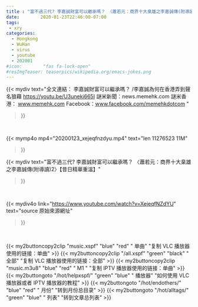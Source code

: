 ```yaml
---
title : "富不過三代? 李嘉誠財富可以繼承嗎？ 〈蕭若元：商界十大臬雄之李嘉誠傳(附導讀)2〉【昔日精華重溫】"
date:        2020-01-23T22:46:00-07:00
tags:
 - xry
categories:
  - Hongkong
  - WuHan
  - virus
  - youtube
  - 202001
#icon:        "fas fa-lock-open"
#resImgTeaser: teaserpics/wikipedia.org/emacs-jokes.png
---
```


{{< mydiv text="全文連結： 李嘉誠財富可以繼承嗎？ /李嘉誠為何在香港弄到聲名狼藉 https://youtu.be/U3uneki665I  謎米新聞：news.memehk.com 謎米香港： www.memehk.com Facebook：www.facebook.com/memehkdotcom "
>}}
<br>


{{< mymp4o mp4="20200123_xejeqfnzdyu.mp4"
text="len 11276523    11M"
>}}


{{< mydiv text="富不過三代? 李嘉誠財富可以繼承嗎？ 〈蕭若元：商界十大臬雄之李嘉誠傳(附導讀)2〉【昔日精華重溫】"
>}}
<br>

{{< mydiv4o link="https://www.youtube.com/watch?v=XejeqfNZdYU"
text="source 原始來源網址"
>}}


<br>

{{< my2buttoncopy2clip "music.xspf"        "blue"   "red"    " 单曲"  "复制 VLC 播放器使用的链接：单曲" >}} {{< my2buttoncopy2clip "/all.xspf"         "green"  "black"  " 全部"  "复制 VLC 播放器使用的链接：全部" >}} {{< my2buttoncopy2clip "music.m3u8"        "blue"   "red"    " M1 "    "复制 IPTV 播放器使用的链接：单曲" >}} {{< my2buttongoto      "/hot/helpxspf/"    "green"  "blue"   " 播放器" "如何使用 VLC 播放器或者 IPTV 播放器的教程" >}} {{< my2buttongoto      "/hot/endothers/"   "blue"   "red"    " 月份"   "转到月份总目录" >}} {{< my2buttongoto      "/hot/alltags/"     "green"  "blue"   " 列表"   "转到文章总列表" >}} 
